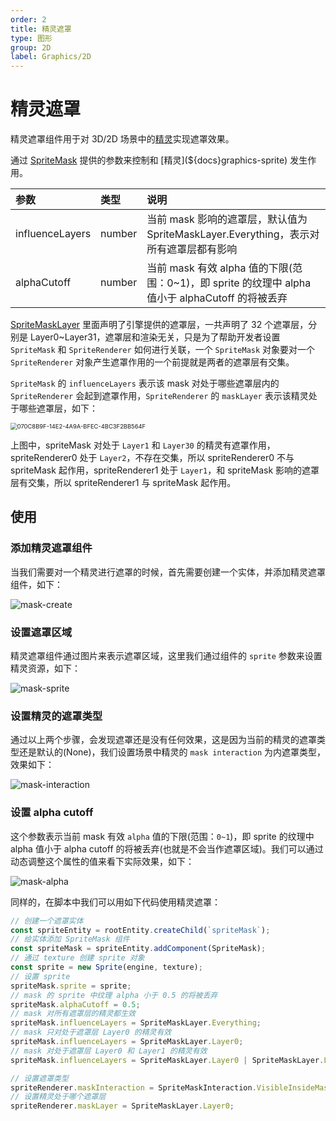 ```yaml
---
order: 2
title: 精灵遮罩
type: 图形
group: 2D
label: Graphics/2D
---
```


# 精灵遮罩

精灵遮罩组件用于对 3D/2D 场景中的[精灵](${docs}graphics-sprite)实现遮罩效果。

<playground src="sprite-mask.ts"></playground>

通过 [SpriteMask](${api}core/SpriteMask) 提供的参数来控制和 [精灵](${docs}graphics-sprite) 发生作用。

| 参数            | 类型   | 说明                                                                                             |
| :-------------- | :----- | :----------------------------------------------------------------------------------------------- |
| influenceLayers | number | 当前 mask 影响的遮罩层，默认值为 SpriteMaskLayer.Everything，表示对所有遮罩层都有影响            |
| alphaCutoff     | number | 当前 mask 有效 alpha 值的下限(范围：0~1)，即 sprite 的纹理中 alpha 值小于 alphaCutoff 的将被丢弃 |

[SpriteMaskLayer](${api}core/SpriteMaskLayer) 里面声明了引擎提供的遮罩层，一共声明了 32 个遮罩层，分别是 Layer0~Layer31，遮罩层和渲染无关，只是为了帮助开发者设置 `SpriteMask` 和 `SpriteRenderer` 如何进行关联，一个 `SpriteMask` 对象要对一个 `SpriteRenderer` 对象产生遮罩作用的一个前提就是两者的遮罩层有交集。

`SpriteMask` 的 `influenceLayers` 表示该 mask 对处于哪些遮罩层内的 `SpriteRenderer` 会起到遮罩作用，`SpriteRenderer` 的 `maskLayer` 表示该精灵处于哪些遮罩层，如下：

<img src="https://gw.alipayobjects.com/zos/OasisHub/09abdf57-84b8-4aa9-b785-822f858fb4f9/070C8B9F-14E2-4A9A-BFEC-4BC3F2BB564F.png" alt="070C8B9F-14E2-4A9A-BFEC-4BC3F2BB564F" style="zoom: 67%;" />

上图中，spriteMask 对处于 `Layer1` 和 `Layer30` 的精灵有遮罩作用，spriteRenderer0 处于 `Layer2`，不存在交集，所以 spriteRenderer0 不与 spriteMask 起作用，spriteRenderer1 处于 `Layer1`，和 spriteMask 影响的遮罩层有交集，所以 spriteRenderer1 与 spriteMask 起作用。

## 使用

### 添加精灵遮罩组件

当我们需要对一个精灵进行遮罩的时候，首先需要创建一个实体，并添加精灵遮罩组件，如下：

![mask-create](https://mdn.alipayobjects.com/huamei_w6ifet/afts/img/A*GYVBTbTvqU4AAAAAAAAAAAAADjCHAQ/original)

### 设置遮罩区域

精灵遮罩组件通过图片来表示遮罩区域，这里我们通过组件的 `sprite` 参数来设置精灵资源，如下：

![mask-sprite](https://mdn.alipayobjects.com/huamei_w6ifet/afts/img/A*k5GsSYqQTKoAAAAAAAAAAAAADjCHAQ/original)

### 设置精灵的遮罩类型

通过以上两个步骤，会发现遮罩还是没有任何效果，这是因为当前的精灵的遮罩类型还是默认的(None)，我们设置场景中精灵的 `mask interaction` 为内遮罩类型，效果如下：

![mask-interaction](https://mdn.alipayobjects.com/huamei_w6ifet/afts/img/A*GdxhSYLY4EIAAAAAAAAAAAAADjCHAQ/original)

### 设置 alpha cutoff

这个参数表示当前 mask 有效 `alpha` 值的下限(范围：`0~1`)，即 sprite 的纹理中 alpha 值小于 alpha cutoff 的将被丢弃(也就是不会当作遮罩区域)。我们可以通过动态调整这个属性的值来看下实际效果，如下：

![mask-alpha](https://mdn.alipayobjects.com/huamei_w6ifet/afts/img/A*2CLjT7UTVa8AAAAAAAAAAAAADjCHAQ/original)

同样的，在脚本中我们可以用如下代码使用精灵遮罩：

```typescript
// 创建一个遮罩实体
const spriteEntity = rootEntity.createChild(`spriteMask`);
// 给实体添加 SpriteMask 组件
const spriteMask = spriteEntity.addComponent(SpriteMask);
// 通过 texture 创建 sprite 对象
const sprite = new Sprite(engine, texture);
// 设置 sprite
spriteMask.sprite = sprite;
// mask 的 sprite 中纹理 alpha 小于 0.5 的将被丢弃
spriteMask.alphaCutoff = 0.5;
// mask 对所有遮罩层的精灵都生效
spriteMask.influenceLayers = SpriteMaskLayer.Everything;
// mask 只对处于遮罩层 Layer0 的精灵有效
spriteMask.influenceLayers = SpriteMaskLayer.Layer0;
// mask 对处于遮罩层 Layer0 和 Layer1 的精灵有效
spriteMask.influenceLayers = SpriteMaskLayer.Layer0 | SpriteMaskLayer.Layer1;

// 设置遮罩类型
spriteRenderer.maskInteraction = SpriteMaskInteraction.VisibleInsideMask;
// 设置精灵处于哪个遮罩层
spriteRenderer.maskLayer = SpriteMaskLayer.Layer0;
```
